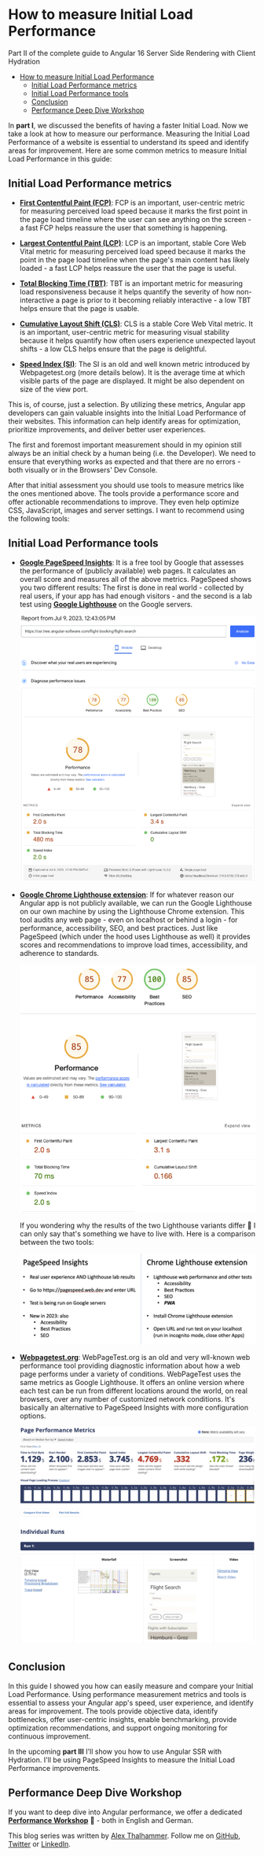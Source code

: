 # How to measure Initial Load Performance

Part II of the complete guide to Angular 16 Server Side Rendering with Client Hydration

<!-- TOC -->

- [How to measure Initial Load Performance](#how-to-measure-initial-load-performance)
  - [Initial Load Performance metrics](#initial-load-performance-metrics)
  - [Initial Load Performance tools](#initial-load-performance-tools)
  - [Conclusion](#conclusion)
  - [Performance Deep Dive Workshop](#performance-deep-dive-workshop)
  <!-- TOC -->

In **part I**, we discussed the benefits of having a faster Initial Load<!-- @Manfred, please insert link here as well -->. Now we take a look at how to measure our performance. Measuring the Initial Load Performance of a website is essential to understand its speed and identify areas for improvement. Here are some common metrics to measure Initial Load Performance in this guide:

## Initial Load Performance metrics

- [**First Contentful Paint (FCP)**](https://web.dev/fcp/): FCP is an important, user-centric metric for measuring perceived load speed because it marks the first point in the page load timeline where the user can see anything on the screen - a fast FCP helps reassure the user that something is happening.

- [**Largest Contentful Paint (LCP)**](https://web.dev/lcp/): LCP is an important, stable Core Web Vital metric for measuring perceived load speed because it marks the point in the page load timeline when the page's main content has likely loaded - a fast LCP helps reassure the user that the page is useful.

- [**Total Blocking Time (TBT)**](https://web.dev/tbt/): TBT is an important metric for measuring load responsiveness because it helps quantify the severity of how non-interactive a page is prior to it becoming reliably interactive - a low TBT helps ensure that the page is usable.

- [**Cumulative Layout Shift (CLS)**](https://web.dev/cls/): CLS is a stable Core Web Vital metric. It is an important, user-centric metric for measuring visual stability because it helps quantify how often users experience unexpected layout shifts - a low CLS helps ensure that the page is delightful.

- [**Speed Index (SI)**](https://docs.webpagetest.org/metrics/speedindex/): The SI is an old and well known metric introduced by Webpagetest.org (more details below). It is the average time at which visible parts of the page are displayed. It might be also dependent on size of the view port.

This is, of course, just a selection. By utilizing these metrics, Angular app developers can gain valuable insights into the Initial Load Performance of their websites. This information can help identify areas for optimization, prioritize improvements, and deliver better user experiences.

The first and foremost important measurement should in my opinion still always be an initial check by a human being (i.e. the Developer). We need to ensure that everything works as expected and that there are no errors - both visually or in the Browsers' Dev Console.

After that initial assessment you should use tools to measure metrics like the ones mentioned above. The tools provide a performance score and offer actionable recommendations to improve. They even help optimize CSS, JavaScript, images and server settings. I want to recommend using the following tools:

## Initial Load Performance tools

- [**Google PageSpeed Insights**](https://pagespeed.web.dev/): It is a free tool by Google that assesses the performance of (publicly available) web pages. It calculates an overall score and measures all of the above metrics. PageSpeed shows you two different results: The first is done in real world - collected by real users, if your app has had enough visitors - and the second is a lab test using [**Google Lighthouse**](https://developer.chrome.com/docs/lighthouse/overview/) on the Google servers.

  ![Google PageSpeed Insights](images/google-pagespeed-insights.png)

- [**Google Chrome Lighthouse extension**](https://chrome.google.com/webstore/detail/lighthouse/blipmdconlkpinefehnmjammfjpmpbjk?hl=de): If for whatever reason our Angular app is not publicly available, we can run the Google Lighthouse on our own machine by using the Lighthouse Chrome extension. This tool audits any web page - even on localhost or behind a login - for performance, accessibility, SEO, and best practices. Just like PageSpeed (which under the hood uses Lighthouse as well) it provides scores and recommendations to improve load times, accessibility, and adherence to standards.

  ![Google Chrome Lighthouse extension](images/google-chrome-lighthouse-extension.png)

  If you wondering why the results of the two Lighthouse variants differ 🤷 I can only say that's something we have to live with. Here is a comparison between the two tools:

  ![Google PageSpeed vs Lighthouse](images/google-pagespeed-vs-lighthouse.png)

- [**Webpagetest.org**](https://www.webpagetest.org/): WebPageTest.org is an old and very wll-known web performance tool providing diagnostic information about how a web page performs under a variety of conditions. WebPageTest uses the same metrics as Google Lighthouse. It offers an online version where each test can be run from different locations around the world, on real browsers, over any number of customized network conditions. It's basically an alternative to PageSpeed Insights with more configuration options.

  ![Webpagetest.org](images/webpagetest-org.png)

## Conclusion

In this guide I showed you how can easily measure and compare your Initial Load Performance. Using performance measurement metrics and tools is essential to assess your Angular app's speed, user experience, and identify areas for improvement. The tools provide objective data, identify bottlenecks, offer user-centric insights, enable benchmarking, provide optimization recommendations, and support ongoing monitoring for continuous improvement.

In the upcoming **part III** I'll show you how to use Angular SSR with Hydration. I'll be using PageSpeed Insights to measure the Initial Load Performance improvements.<!-- @Manfred, please insert link here as well -->

## Performance Deep Dive Workshop

If you want to deep dive into Angular performance, we offer a dedicated [**Performance Workshop**](https://www.angulararchitects.io/en/angular-workshops/angular-performance-workshop/) 🚀 - both in English and German.

This blog series was written by [Alex Thalhammer](https://alex.thalhammer.name/). Follow me on [GitHub](https://github.com/L-X-T), [Twitter](https://twitter.com/LX_T) or [LinkedIn](https://at.linkedin.com/in/thalhammer).
